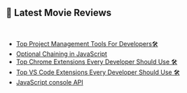 ## 📝 Latest Movie Reviews

<br>

<!-- BLOG-POST-LIST:START -->
- [Top Project Management Tools For Developers🛠](https://iamdarshshah.hashnode.dev/top-project-management-tools-for-developers)
- [Optional Chaining in JavaScript](https://iamdarshshah.hashnode.dev/optional-chaining-in-javascript)
- [Top Chrome Extensions Every Developer Should Use 🛠](https://iamdarshshah.hashnode.dev/top-chrome-extensions-every-developer-should-use)
- [Top VS Code Extensions Every Developer Should Use 🛠](https://iamdarshshah.hashnode.dev/top-vs-code-extensions-every-developer-should-use)
- [JavaScript console API](https://iamdarshshah.hashnode.dev/javascript-console-api)
<!-- BLOG-POST-LIST:END -->

<br> 
